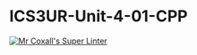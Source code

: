# ICS3UR-Unit-4-01-CPP

[![Mr Coxall's Super Linter](https://github.com/KaitlynIp64/ICS3UR-Unit-4-01-CPP/workflows/Mr%20Coxall's%20Super%20Linter/badge.svg)](https://github.com/KaitlynIp64/ICS3UR-Unit-4-01-CPP/actions/)
